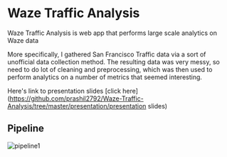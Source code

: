 # Waze Traffic Analysis

Waze Traffic Analysis is web app that performs large scale analytics on Waze data

More specifically, I gathered San Francisco Traffic data via a sort of unofficial data collection method.  The resulting data was very messy, so need to do lot of cleaning and preprocessing, which was then used to perform analytics on a number of metrics that seemed interesting.

Here's link to presentation slides [click here](https://github.com/prashil2792/Waze-Traffic-Analysis/tree/master/presentation/presentation slides)

## Pipeline

![pipeline1]()

